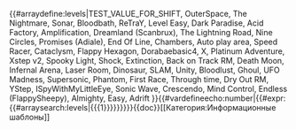 {{#arraydefine:levels|TEST_VALUE_FOR_SHIFT,
OuterSpace,
The Nightmare,
Sonar,
Bloodbath,
ReTraY,
Level Easy,
Dark Paradise,
Acid Factory,
Amplification,
Dreamland (Scanbrux),
The Lightning Road,
Nine Circles,
Promises (Adiale),
End Of Line,
Chambers,
Auto play area,
Speed Racer,
Cataclysm,
Flappy Hexagon,
Dorabaebasic4,
X,
Platinum Adventure,
Xstep v2,
Spooky Light,
Shock,
Extinction,
Back on Track RM,
Death Moon,
Infernal Arena,
Laser Room,
Dinosaur,
SLAM,
Unity,
Bloodlust,
Ghoul,
UFO Madness,
Supersonic,
Phantom,
First Race,
Through time,
Dry Out RM,
YStep,
ISpyWithMyLittleEye,
Sonic Wave,
Crescendo,
Mind Control,
Endless (FlappySheepy),
Almighty,
Easy,
Adrift
}}{{#vardefineecho:number|{{#expr:{{#arraysearch:levels|{{{1}}}}}}}}}<noinclude>{{doc}}[[Категория:Информационные шаблоны]]</noinclude>